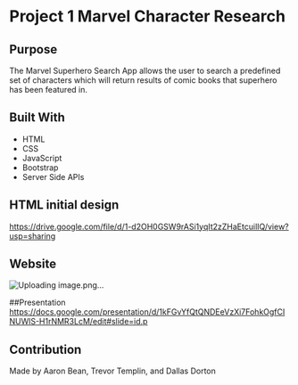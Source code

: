 # Project 1 Marvel Character Research

## Purpose
The Marvel Superhero Search App allows the user to search a predefined set of characters which will return results of comic books that superhero has been featured in.  

## Built With
* HTML
* CSS
* JavaScript
* Bootstrap
* Server Side APIs

## HTML initial design
https://drive.google.com/file/d/1-d2OH0GSW9rASi1yqIt2zZHaEtcuilIQ/view?usp=sharing

## Website
![Uploading image.png…]()

##Presentation
https://docs.google.com/presentation/d/1kFGvYfQtQNDEeVzXi7FohkOgfCINUWlS-H1rNMR3LcM/edit#slide=id.p

## Contribution
Made by Aaron Bean, Trevor Templin, and Dallas Dorton
